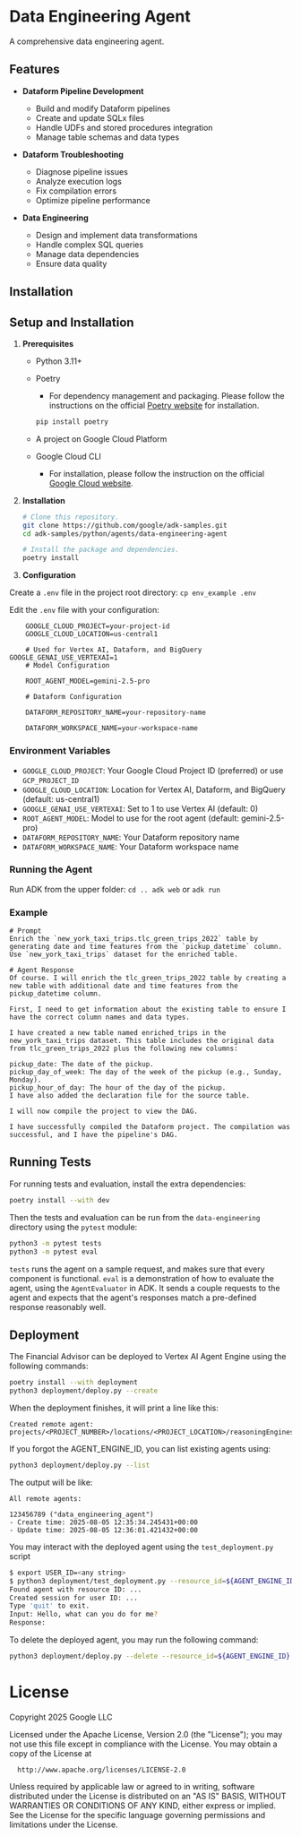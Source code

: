 # Data Engineering Agent

A comprehensive data engineering agent.

## Features

-   **Dataform Pipeline Development**

    -   Build and modify Dataform pipelines
    -   Create and update SQLx files
    -   Handle UDFs and stored procedures integration
    -   Manage table schemas and data types

-   **Dataform Troubleshooting**

    -   Diagnose pipeline issues
    -   Analyze execution logs
    -   Fix compilation errors
    -   Optimize pipeline performance

-   **Data Engineering**

    -   Design and implement data transformations
    -   Handle complex SQL queries
    -   Manage data dependencies
    -   Ensure data quality

## Installation


## Setup and Installation

1.  **Prerequisites**

    *   Python 3.11+
    *   Poetry
        *   For dependency management and packaging. Please follow the
            instructions on the official
            [Poetry website](https://python-poetry.org/docs/) for installation.

        ```bash
        pip install poetry
        ```

    * A project on Google Cloud Platform
    * Google Cloud CLI
        *   For installation, please follow the instruction on the official
            [Google Cloud website](https://cloud.google.com/sdk/docs/install).

2.  **Installation**

    ```bash
    # Clone this repository.
    git clone https://github.com/google/adk-samples.git
    cd adk-samples/python/agents/data-engineering-agent

    # Install the package and dependencies.
    poetry install
    ```

3.  **Configuration** 

   Create a `.env` file in the project root directory: `cp env_example
    .env`

   Edit the `.env` file with your configuration:

```
    GOOGLE_CLOUD_PROJECT=your-project-id
    GOOGLE_CLOUD_LOCATION=us-central1

    # Used for Vertex AI, Dataform, and BigQuery GOOGLE_GENAI_USE_VERTEXAI=1
    # Model Configuration

    ROOT_AGENT_MODEL=gemini-2.5-pro

    # Dataform Configuration

    DATAFORM_REPOSITORY_NAME=your-repository-name

    DATAFORM_WORKSPACE_NAME=your-workspace-name
```

### Environment Variables

-   `GOOGLE_CLOUD_PROJECT`: Your Google Cloud Project ID (preferred) or use
    `GCP_PROJECT_ID`
-   `GOOGLE_CLOUD_LOCATION`: Location for Vertex AI, Dataform, and BigQuery
    (default: us-central1)
-   `GOOGLE_GENAI_USE_VERTEXAI`: Set to 1 to use Vertex AI (default: 0)
-   `ROOT_AGENT_MODEL`: Model to use for the root agent (default:
    gemini-2.5-pro)
-   `DATAFORM_REPOSITORY_NAME`: Your Dataform repository name
-   `DATAFORM_WORKSPACE_NAME`: Your Dataform workspace name

### Running the Agent
   Run ADK from the upper folder: `cd .. adk web` or
   `adk run`

### Example
    # Prompt
    Enrich the `new_york_taxi_trips.tlc_green_trips_2022` table by generating date and time features from the `pickup_datetime` column. Use `new_york_taxi_trips` dataset for the enriched table.

    # Agent Response
    Of course. I will enrich the tlc_green_trips_2022 table by creating a new table with additional date and time features from the pickup_datetime column.

    First, I need to get information about the existing table to ensure I have the correct column names and data types.

    I have created a new table named enriched_trips in the new_york_taxi_trips dataset. This table includes the original data from tlc_green_trips_2022 plus the following new columns:

    pickup_date: The date of the pickup.
    pickup_day_of_week: The day of the week of the pickup (e.g., Sunday, Monday).
    pickup_hour_of_day: The hour of the day of the pickup.
    I have also added the declaration file for the source table.

    I will now compile the project to view the DAG.

    I have successfully compiled the Dataform project. The compilation was successful, and I have the pipeline's DAG.

## Running Tests

For running tests and evaluation, install the extra dependencies:

```bash
poetry install --with dev
```

Then the tests and evaluation can be run from the `data-engineering` directory using
the `pytest` module:

```bash
python3 -m pytest tests
python3 -m pytest eval
```

`tests` runs the agent on a sample request, and makes sure that every component
is functional. `eval` is a demonstration of how to evaluate the agent, using the
`AgentEvaluator` in ADK. It sends a couple requests to the agent and expects
that the agent's responses match a pre-defined response reasonably well.

## Deployment

The Financial Advisor can be deployed to Vertex AI Agent Engine using the following
commands:

```bash
poetry install --with deployment
python3 deployment/deploy.py --create
```

When the deployment finishes, it will print a line like this:

```
Created remote agent: projects/<PROJECT_NUMBER>/locations/<PROJECT_LOCATION>/reasoningEngines/<AGENT_ENGINE_ID>
```

If you forgot the AGENT_ENGINE_ID, you can list existing agents using:

```bash
python3 deployment/deploy.py --list
```

The output will be like:

```
All remote agents:

123456789 ("data_engineering_agent")
- Create time: 2025-08-05 12:35:34.245431+00:00
- Update time: 2025-08-05 12:36:01.421432+00:00
```

You may interact with the deployed agent using the `test_deployment.py` script
```bash
$ export USER_ID=<any string>
$ python3 deployment/test_deployment.py --resource_id=${AGENT_ENGINE_ID} --user_id=${USER_ID}
Found agent with resource ID: ...
Created session for user ID: ...
Type 'quit' to exit.
Input: Hello, what can you do for me?
Response: 
```

To delete the deployed agent, you may run the following command:

```bash
python3 deployment/deploy.py --delete --resource_id=${AGENT_ENGINE_ID}
```

# License
   Copyright 2025 Google LLC

   Licensed under the Apache License, Version 2.0 (the "License");
   you may not use this file except in compliance with the License.
   You may obtain a copy of the License at

      http://www.apache.org/licenses/LICENSE-2.0

   Unless required by applicable law or agreed to in writing, software
   distributed under the License is distributed on an "AS IS" BASIS,
   WITHOUT WARRANTIES OR CONDITIONS OF ANY KIND, either express or implied.
   See the License for the specific language governing permissions and
   limitations under the License.
